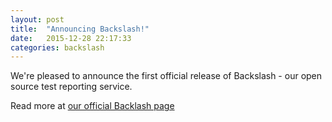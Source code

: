 ```yaml
---
layout: post
title:  "Announcing Backslash!"
date:   2015-12-28 22:17:33
categories: backslash
---
```


We're pleased to announce the first official release of Backslash - our open source test reporting service.

Read more at [our official Backlash page](/backslash ) 
			 
